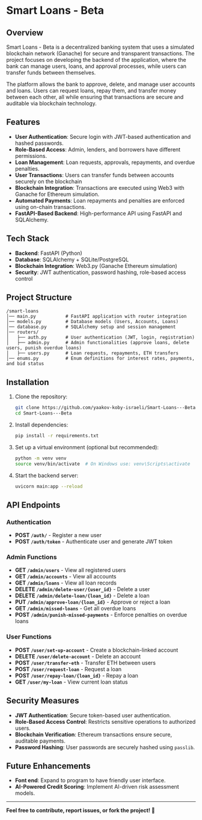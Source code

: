 # Smart Loans - Beta

## Overview

Smart Loans - Beta is a decentralized banking system that uses a simulated blockchain network (Ganache) for secure and transparent transactions. The project focuses on developing the backend of the application, where the bank can manage users, loans, and approval processes, while users can transfer funds between themselves.

The platform allows the bank to approve, delete, and manage user accounts and loans. Users can request loans, repay them, and transfer money between each other, all while ensuring that transactions are secure and auditable via blockchain technology.

## Features

- **User Authentication**: Secure login with JWT-based authentication and hashed passwords.
- **Role-Based Access**: Admin, lenders, and borrowers have different permissions.
- **Loan Management**: Loan requests, approvals, repayments, and overdue penalties.
- **User Transactions**: Users can transfer funds between accounts securely on the blockchain
- **Blockchain Integration**: Transactions are executed using Web3 with Ganache for Ethereum simulation.
- **Automated Payments**: Loan repayments and penalties are enforced using on-chain transactions.
- **FastAPI-Based Backend**: High-performance API using FastAPI and SQLAlchemy.

## Tech Stack

- **Backend**: FastAPI (Python)
- **Database**: SQLAlchemy + SQLite/PostgreSQL
- **Blockchain Integration**: Web3.py (Ganache Ethereum simulation)
- **Security**: JWT authentication, password hashing, role-based access control

## Project Structure

```
/smart-loans
│── main.py           # FastAPI application with router integration
│── models.py         # Database models (Users, Accounts, Loans)
│── database.py       # SQLAlchemy setup and session management
│── routers/
│   ├── auth.py       # User authentication (JWT, login, registration)
│   ├── admin.py      # Admin functionalities (approve loans, delete users, punish overdue loans)
│   ├── users.py      # Loan requests, repayments, ETH transfers
│── enums.py          # Enum definitions for interest rates, payments, and bid status
```

## Installation

1. Clone the repository:
   ```sh
   git clone https://github.com/yaakov-koby-israeli/Smart-Loans---Beta.git
   cd Smart-Loans---Beta
   ```
2. Install dependencies:
   ```sh
   pip install -r requirements.txt
   ```
3. Set up a virtual environment (optional but recommended):
   ```sh
   python -m venv venv
   source venv/bin/activate  # On Windows use: venv\Scripts\activate
   ```
4. Start the backend server:
   ```sh
   uvicorn main:app --reload
   ```

## API Endpoints

### Authentication

- **POST `/auth/`** - Register a new user
- **POST `/auth/token`** - Authenticate user and generate JWT token

### Admin Functions

- **GET `/admin/users`** - View all registered users
- **GET `/admin/accounts`** - View all accounts
- **GET `/admin/loans`** - View all loan records
- **DELETE `/admin/delete-user/{user_id}`** - Delete a user
- **DELETE `/admin/delete-loan/{loan_id}`** - Delete a loan
- **PUT `/admin/approve-loan/{loan_id}`** - Approve or reject a loan
- **GET `/admin/missed-loans`** - Get all overdue loans
- **POST `/admin/punish-missed-payments`** - Enforce penalties on overdue loans

### User Functions

- **POST `/user/set-up-account`** - Create a blockchain-linked account
- **DELETE `/user/delete-account`** - Delete an account
- **POST `/user/transfer-eth`** - Transfer ETH between users
- **POST `/user/request-loan`** - Request a loan
- **POST `/user/repay-loan/{loan_id}`** - Repay a loan
- **GET `/user/my-loan`** - View current loan status

## Security Measures

- **JWT Authentication**: Secure token-based user authentication.
- **Role-Based Access Control**: Restricts sensitive operations to authorized users.
- **Blockchain Verification**: Ethereum transactions ensure secure, auditable payments.
- **Password Hashing**: User passwords are securely hashed using `passlib`.

## Future Enhancements

- **Font end**: Expand to program to have friendly user interface.
- **AI-Powered Credit Scoring**: Implement AI-driven risk assessment models.
 
---

**Feel free to contribute, report issues, or fork the project! 🚀**





 
